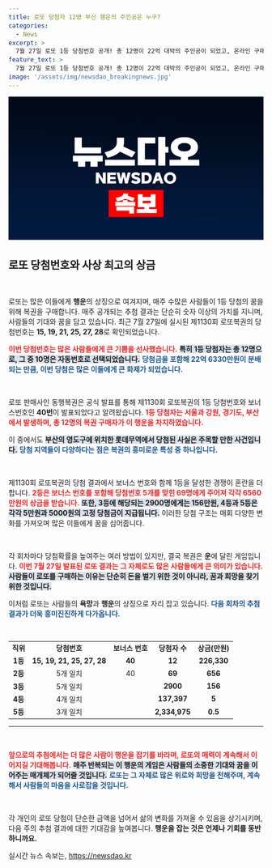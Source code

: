 ```yaml
---
title: 로또 당첨자 12명 부산 행운의 주인공은 누구?
categories:
  - News
excerpt: >
  7월 27일 로또 1등 당첨번호 공개! 총 12명이 22억 대박의 주인공이 되었고, 온라인 구매자 1명도 포함! 당신의 꿈은 이루어질 수 있을까? 로또의 흥미진진한 결과를 놓치지 마세요!
feature_text: >
  7월 27일 로또 1등 당첨번호 공개! 총 12명이 22억 대박의 주인공이 되었고, 온라인 구매자 1명도 포함! 당신의 꿈은 이루어질 수 있을까? 로또의 흥미진진한 결과를 놓치지 마세요!
image: '/assets/img/newsdao_breakingnews.jpg'
---
```


<p><img src="/assets/img/newsdao_breakingnews.jpg" alt="koreaapp 속보" /></p>

<h2 data-ke-size="size26">로또 당첨번호와 사상 최고의 상금</h2>

<p data-ke-size="size16">&nbsp;</p>

<p>로또는 많은 이들에게 <strong>행운</strong>의 상징으로 여겨지며, 매주 수많은 사람들이 1등 당첨의 꿈을 위해 복권을 구매합니다. 매주 공개되는 추첨 결과는 단순히 숫자 이상의 가치를 지니며, 사람들의 기대와 꿈을 담고 있습니다. 최근 7월 27일에 실시된 제1130회 로또복권의 당첨번호는 <strong>15, 19, 21, 25, 27, 28</strong>로 확인되었습니다. </p>

<p><b><span style="color: #ee2323;">이번 당첨번호는 많은 사람들에게 큰 기쁨을 선사했습니다.</span></b> <b><span style="background-color: #21538527;">특히 1등 당첨자는 총 12명으로, 그 중 10명은 자동번호로 선택되었습니다.</span></b> <b><span style="color: #1a5490;">당첨금을 포함해 22억 6330만원이 분배되는 만큼, 이번 당첨은 많은 이들에게 큰 화제가 되었습니다.</span></b></p>

<p data-ke-size="size16">&nbsp;</p>

<p>로또 판매사인 동행복권은 공식 발표를 통해 제1130회 로또복권의 1등 당첨번호와 보너스번호인 <strong>40번</strong>이 발표되었다고 알려왔습니다. <b><span style="color: #ee2323;">1등 당첨자는 서울과 강원, 경기도, 부산에서 발생하며, 총 12명의 복권 구매자가 이 행운을 차지하였습니다.</span></b> </p>

<p>이 중에서도 <b><span style="background-color: #21538527;">부산의 영도구에 위치한 롯데무역에서 당첨된 사실은 주목할 만한 사건입니다.</span></b> <b><span style="color: #1a5490;">당첨 지역들이 다양하다는 점은 복권의 흥미로운 특성 중 하나입니다.</span></b></p>

<p data-ke-size="size16">&nbsp;</p>

<p>제1130회 로또복권의 당첨 결과에서 보너스 번호와 함께 1등을 달성한 경쟁이 혼란을 더합니다. <b><span style="color: #ee2323;">2등은 보너스 번호를 포함해 당첨번호 5개를 맞힌 69명에게 주어져 각각 6560만원의 상금을 받습니다.</span></b> <b><span style="background-color: #21538527;">또한, 3등에 해당되는 2900명에게는 156만원, 4등과 5등은 각각 5만원과 5000원의 고정 당첨금이 지급됩니다.</span></b>  이러한 당첨 구조는 매회 다양한 변화를 가져오며 많은 이들에게 꿈을 심어줍니다.</p>

<p data-ke-size="size16">&nbsp;</p>

<p>각 회차마다 당첨확률을 높여주는 여러 방법이 있지만, 결국 복권은 <strong>운</strong>에 달린 게임입니다. <b><span style="color: #ee2323;">이번 7월 27일 발표된 로또 결과는 그 자체로도 많은 사람들에게 큰 의미가 있습니다.</span></b> <b><span style="background-color: #21538527;">사람들이 로또를 구매하는 이유는 단순히 돈을 벌기 위한 것이 아니라, 꿈과 희망을 찾기 위한 것입니다.</span></b></p>

<p>이처럼 로또는 사람들의 <strong>욕망</strong>과 <strong>행운</strong>의 상징으로 자리 잡고 있습니다. <b><span style="color: #1a5490;">다음 회차의 추첨 결과가 더욱 흥미진진하게 다가옵니다.</span></b> </p>

<p data-ke-size="size16">&nbsp;</p> 

<table style="width: 100%; border-collapse: collapse;">
    <tr>
        <td style="text-align: center; height: 17px;"><b>직위</b></td>
        <td style="text-align: center; height: 17px;"><b>당첨번호</b></td>
        <td style="text-align: center; height: 17px;"><b>보너스 번호</b></td>
        <td style="text-align: center; height: 17px;"><b>당첨자 수</b></td>
        <td style="text-align: center; height: 17px;"><b>상금(만원)</b></td>
    </tr>
    <tr>
        <td style="text-align: center; height: 17px;"><b>1등</b></td>
        <td style="text-align: center; height: 17px;"><b>15, 19, 21, 25, 27, 28</b></td>
        <td style="text-align: center; height: 17px;"><b>40</b></td>
        <td style="text-align: center; height: 17px;"><b>12</b></td>
        <td style="text-align: center; height: 17px;"><b>226,330</b></td>
    </tr>
    <tr>
        <td style="text-align: center; height: 17px;"><b>2등</b></td>
        <td style="text-align: center; height: 17px;">5개 일치</td>
        <td style="text-align: center; height: 17px;">40</td>
        <td style="text-align: center; height: 17px;"><b>69</b></td>
        <td style="text-align: center; height: 17px;"><b>656</b></td>
    </tr>
    <tr>
        <td style="text-align: center; height: 17px;"><b>3등</b></td>
        <td style="text-align: center; height: 17px;">5개 일치</td>
        <td style="text-align: center; height: 17px;"></td>
        <td style="text-align: center; height: 17px;"><b>2900</b></td>
        <td style="text-align: center; height: 17px;"><b>156</b></td>
    </tr>
    <tr>
        <td style="text-align: center; height: 17px;"><b>4등</b></td>
        <td style="text-align: center; height: 17px;">4개 일치</td>
        <td style="text-align: center; height: 17px;"></td>
        <td style="text-align: center; height: 17px;"><b>137,397</b></td>
        <td style="text-align: center; height: 17px;"><b>5</b></td>
    </tr>
    <tr>
        <td style="text-align: center; height: 17px;"><b>5등</b></td>
        <td style="text-align: center; height: 17px;">3개 일치</td>
        <td style="text-align: center; height: 17px;"></td>
        <td style="text-align: center; height: 17px;"><b>2,334,975</b></td>
        <td style="text-align: center; height: 17px;"><b>0.5</b></td>
    </tr>
</table>

<hr>

<p data-ke-size="size16">&nbsp;</p>

<p><b><span style="color: #ee2323;">앞으로의 추첨에서는 더 많은 사람이 행운을 잡기를 바라며, 로또의 매력이 계속해서 이어지길 기대해봅니다.</span></b> <b><span style="background-color: #21538527;">매주 반복되는 이 행운의 게임은 사람들의 소중한 기대와 꿈을 이어주는 매개체가 되어줄 것입니다.</span></b> <b><span style="color: #1a5490;">로또는 그 자체로 많은 위로와 희망을 전해주며, 계속해서 사람들의 마음을 사로잡을 것입니다.</span></b> </p>

<p data-ke-size="size16">&nbsp;</p> 

<p>각 개인의 로또 당첨이 단순한 금액을 넘어서 삶의 변화를 가져올 수 있음을 상기시키며, 다음 주의 추첨 결과에 대한 기대감을 높여봅니다. <strong>행운을 잡는 것은 언제나 기회를 동반하니까요.</strong></p>
실시간 뉴스 속보는, <a href="https://newsdao.kr" rel="dofollow">https://newsdao.kr</a>


